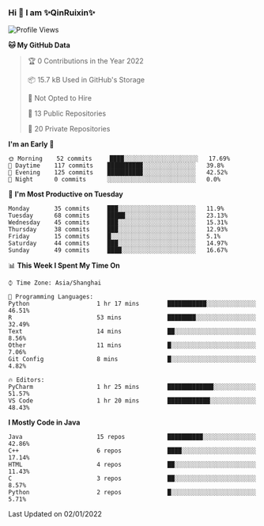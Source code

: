 <!--
**QinRuixin/QinRuixin** is a ✨ _special_ ✨ repository because its `README.md` (this file) appears on your GitHub profile.

Here are some ideas to get you started:

- 🔭 I’m currently working on ...
- 🌱 I’m currently learning ...
- 👯 I’m looking to collaborate on ...
- 🤔 I’m looking for help with ...
- 💬 Ask me about ...
- 📫 How to reach me: ...
- 😄 Pronouns: ...
- ⚡ Fun fact: ...
-->


### Hi 👋 I am ✨QinRuixin✨

<!--START_SECTION:waka-->
![Profile Views](http://img.shields.io/badge/Profile%20Views-12-blue)

**🐱 My GitHub Data** 

> 🏆 0 Contributions in the Year 2022
 > 
> 📦 15.7 kB Used in GitHub's Storage 
 > 
> 🚫 Not Opted to Hire
 > 
> 📜 13 Public Repositories 
 > 
> 🔑 20 Private Repositories  
 > 
**I'm an Early 🐤** 

```text
🌞 Morning    52 commits     ████░░░░░░░░░░░░░░░░░░░░░   17.69% 
🌆 Daytime    117 commits    ██████████░░░░░░░░░░░░░░░   39.8% 
🌃 Evening    125 commits    ██████████░░░░░░░░░░░░░░░   42.52% 
🌙 Night      0 commits      ░░░░░░░░░░░░░░░░░░░░░░░░░   0.0%

```
📅 **I'm Most Productive on Tuesday** 

```text
Monday       35 commits     ███░░░░░░░░░░░░░░░░░░░░░░   11.9% 
Tuesday      68 commits     █████░░░░░░░░░░░░░░░░░░░░   23.13% 
Wednesday    45 commits     ███░░░░░░░░░░░░░░░░░░░░░░   15.31% 
Thursday     38 commits     ███░░░░░░░░░░░░░░░░░░░░░░   12.93% 
Friday       15 commits     █░░░░░░░░░░░░░░░░░░░░░░░░   5.1% 
Saturday     44 commits     ███░░░░░░░░░░░░░░░░░░░░░░   14.97% 
Sunday       49 commits     ████░░░░░░░░░░░░░░░░░░░░░   16.67%

```


📊 **This Week I Spent My Time On** 

```text
⌚︎ Time Zone: Asia/Shanghai

💬 Programming Languages: 
Python                   1 hr 17 mins        ███████████░░░░░░░░░░░░░░   46.51% 
R                        53 mins             ████████░░░░░░░░░░░░░░░░░   32.49% 
Text                     14 mins             ██░░░░░░░░░░░░░░░░░░░░░░░   8.56% 
Other                    11 mins             █░░░░░░░░░░░░░░░░░░░░░░░░   7.06% 
Git Config               8 mins              █░░░░░░░░░░░░░░░░░░░░░░░░   4.82%

🔥 Editors: 
PyCharm                  1 hr 25 mins        █████████████░░░░░░░░░░░░   51.57% 
VS Code                  1 hr 20 mins        ████████████░░░░░░░░░░░░░   48.43%

```

**I Mostly Code in Java** 

```text
Java                     15 repos            ██████████░░░░░░░░░░░░░░░   42.86% 
C++                      6 repos             ████░░░░░░░░░░░░░░░░░░░░░   17.14% 
HTML                     4 repos             ██░░░░░░░░░░░░░░░░░░░░░░░   11.43% 
C                        3 repos             ██░░░░░░░░░░░░░░░░░░░░░░░   8.57% 
Python                   2 repos             █░░░░░░░░░░░░░░░░░░░░░░░░   5.71%

```



 Last Updated on 02/01/2022
<!--END_SECTION:waka-->
